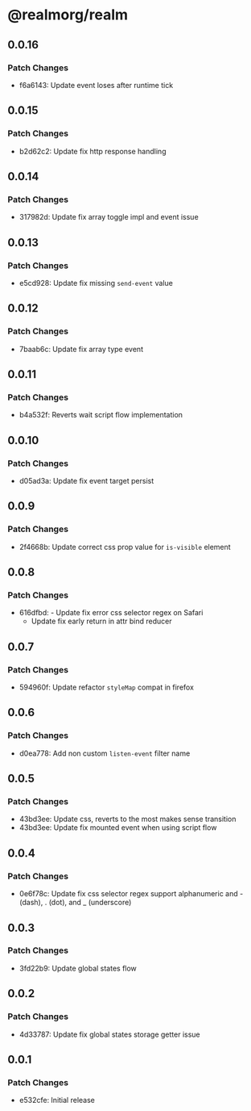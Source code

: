 # @realmorg/realm

## 0.0.16

### Patch Changes

- f6a6143: Update event loses after runtime tick

## 0.0.15

### Patch Changes

- b2d62c2: Update fix http response handling

## 0.0.14

### Patch Changes

- 317982d: Update fix array toggle impl and event issue

## 0.0.13

### Patch Changes

- e5cd928: Update fix missing `send-event` value

## 0.0.12

### Patch Changes

- 7baab6c: Update fix array type event

## 0.0.11

### Patch Changes

- b4a532f: Reverts wait script flow implementation

## 0.0.10

### Patch Changes

- d05ad3a: Update fix event target persist

## 0.0.9

### Patch Changes

- 2f4668b: Update correct css prop value for `is-visible` element

## 0.0.8

### Patch Changes

- 616dfbd: - Update fix error css selector regex on Safari
  - Update fix early return in attr bind reducer

## 0.0.7

### Patch Changes

- 594960f: Update refactor `styleMap` compat in firefox

## 0.0.6

### Patch Changes

- d0ea778: Add non custom `listen-event` filter name

## 0.0.5

### Patch Changes

- 43bd3ee: Update css, reverts to the most makes sense transition
- 43bd3ee: Update fix mounted event when using script flow

## 0.0.4

### Patch Changes

- 0e6f78c: Update fix css selector regex support alphanumeric and - (dash), . (dot), and \_ (underscore)

## 0.0.3

### Patch Changes

- 3fd22b9: Update global states flow

## 0.0.2

### Patch Changes

- 4d33787: Update fix global states storage getter issue

## 0.0.1

### Patch Changes

- e532cfe: Initial release
